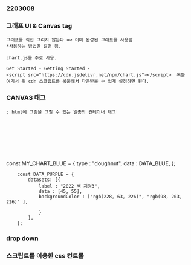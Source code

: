 ### 2203008

### 그래프 UI & Canvas tag
```
그래프를 직접 그리지 않는다 => 이미 완성된 그래프를 사용함
*사용하는 방법만 알면 됨.

chart.js를 주로 사용.

Get Started - Getting Started - 
<script src="https://cdn.jsdelivr.net/npm/chart.js"></script>  복붙
여기서 위 cdn 스크립트를 복붙해서 다운받을 수 있게 설정하면 된다.
```


### CANVAS 태그
```
: html에 그림을 그릴 수 있는 일종의 컨테이너 태그








```

### 
const MY_CHART_BLUE = {
            type : "doughnut",
            data : DATA_BLUE,
        };

        const DATA_PURPLE = {
            datasets: [{
                label : "2022 색 지정3",
                data : [45, 55],
                backgroundColor : ["rgb(228, 63, 226)", "rgb(98, 203, 226)" ],

                }
            ],
        };







### drop down

### 스크립트를 이용한 css 컨트롤